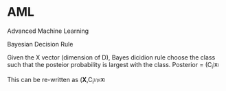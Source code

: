 # AML
Advanced Machine Learning

Bayesian Decision Rule

Given the X vector (dimension of D), 
Bayes dicidion rule choose the class such that the posteior probability is largest with the class. 
Posterior = (C<sub>i<sup>|**X**)

This can be re-written as (**X**,C<sub>i<sup>)/p(**X**)
